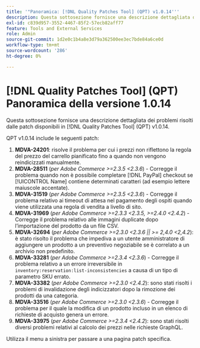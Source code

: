 ```yaml
---
title: '"Panoramica: [!DNL Quality Patches Tool] (QPT) v1.0.14'''
description: Questa sottosezione fornisce una descrizione dettagliata dei problemi risolti dalle patch disponibili in [!DNL Quality Patches Tool] (QPT) v1.0.14.
exl-id: c839d957-3552-4467-85f2-57ecb82aff77
feature: Tools and External Services
role: Admin
source-git-commit: 1d2e0c1b4a8e3d79a362500ee3ec7bde84a6ce0d
workflow-type: tm+mt
source-wordcount: '286'
ht-degree: 0%

---
```


# [!DNL Quality Patches Tool] (QPT) Panoramica della versione 1.0.14

Questa sottosezione fornisce una descrizione dettagliata dei problemi risolti dalle patch disponibili in [!DNL Quality Patches Tool] (QPT) v1.0.14.

QPT v1.0.14 include le seguenti patch:

1. **MDVA-24201**: risolve il problema per cui i prezzi non riflettono la regola del prezzo del carrello pianificato fino a quando non vengono reindicizzati manualmente.
1. **MDVA-28511** (*per Adobe Commerce >=2.3.5 &lt;2.3.6*) - Corregge il problema quando non è possibile completare [!DNL PayPal] checkout se [!UICONTROL Name] contiene determinati caratteri (ad esempio lettere maiuscole accentate).
1. **MDVA-31519** (*per Adobe Commerce >=2.3.5 &lt;2.3.6*) - Corregge il problema relativo ai timeout di attesa nel pagamento degli ospiti quando viene utilizzata una regola di vendita a livello di sito.
1. **MDVA-31969** (*per Adobe Commerce >=2.3.3 &lt;2.3.5, >=2.4.0 &lt;2.4.2*) - Corregge il problema relativo alle immagini duplicate dopo l’importazione del prodotto da un file CSV.
1. **MDVA-32694** (*per Adobe Commerce >=2.3.0 &lt;2.3.6 || >= 2,4.0 &lt;2,4.2*): è stato risolto il problema che impediva a un utente amministratore di aggiungere un prodotto a un preventivo negoziabile se è correlato a un archivio non predefinito.
1. **MDVA-33281** (*per Adobe Commerce >=2.3.4 &lt;2.3.6*) - Corregge il problema relativo a un errore irreversibile in `inventory:reservation:list-inconsistencies` a causa di un tipo di parametro SKU errato.
1. **MDVA-33382** (*per Adobe Commerce >=2.3.0 &lt;2.4.2*): sono stati risolti i problemi di invalidazione degli indicizzatori dopo la rimozione dei prodotti da una categoria.
1. **MDVA-33516** (*per Adobe Commerce >=2.3.0 &lt;2.3.6*) - Corregge il problema per il quale la modifica di un prodotto incluso in un elenco di richieste di acquisto genera un errore.
1. **MDVA-33975** (*per Adobe Commerce >=2.3.4 &lt;2.4.2*): sono stati risolti diversi problemi relativi al calcolo dei prezzi nelle richieste GraphQL.

Utilizza il menu a sinistra per passare a una pagina patch specifica.
